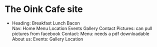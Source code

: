 # The Oink Cafe site
<ul> <li>Heading: Breakfast Lunch Bacon</li>
Nav: Home Menu Location Events Gallery Contact
Pictures: can pull pictures from facebook
Contact: 
Menu: needs a pdf downloadable
About us:
Events:
Gallery
Location
</ul>
